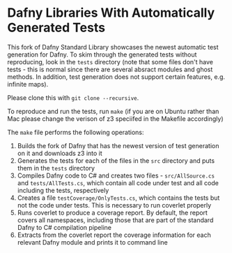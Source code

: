 # Dafny Libraries With Automatically Generated Tests

This fork of Dafny Standard Library showcases the newest automatic test generation for Dafny. To skim through the generated tests without reproducing, look in the `tests` directory (note that some files don't have tests - this is normal since there are several absract modules and ghost methods. In addition, test generation does not support certain features, e.g. infinite maps).

Please clone this with `git clone --recursive`.

To reproduce and run the tests, run `make` (if you are on Ubuntu rather than Mac please change the verison of z3 speciifed in the Makefile accordingly)

The `make` file performs the following operations:

1) Builds the fork of Dafny that has the newest version of test generation on it and downloads z3 into it
2) Generates the tests for each of the files in the `src` directory and puts them in the `tests` directory
3) Compiles Dafny code to C# and creates two files - `src/AllSource.cs` and `tests/AllTests.cs`, which contain all code under test and all code including the tests, respectively
4) Creates a file `testCoverage/OnlyTests.cs`, which contains the tests but not the code under tests. This is necessary to run coverlet properly
5) Runs coverlet to produce a coverage report. By default, the report covers all namespaces, including those that are part of the standard Dafny to C# compilation pipeline
6) Extracts from the coverlet report the coverage information for each relevant Dafny module and prints it to command line
